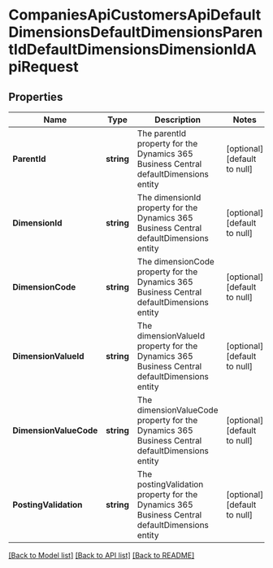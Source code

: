 # CompaniesApiCustomersApiDefaultDimensionsDefaultDimensionsParentIdDefaultDimensionsDimensionIdApiRequest

## Properties
Name | Type | Description | Notes
------------ | ------------- | ------------- | -------------
**ParentId** | **string** | The parentId property for the Dynamics 365 Business Central defaultDimensions entity | [optional] [default to null]
**DimensionId** | **string** | The dimensionId property for the Dynamics 365 Business Central defaultDimensions entity | [optional] [default to null]
**DimensionCode** | **string** | The dimensionCode property for the Dynamics 365 Business Central defaultDimensions entity | [optional] [default to null]
**DimensionValueId** | **string** | The dimensionValueId property for the Dynamics 365 Business Central defaultDimensions entity | [optional] [default to null]
**DimensionValueCode** | **string** | The dimensionValueCode property for the Dynamics 365 Business Central defaultDimensions entity | [optional] [default to null]
**PostingValidation** | **string** | The postingValidation property for the Dynamics 365 Business Central defaultDimensions entity | [optional] [default to null]

[[Back to Model list]](../README.md#documentation-for-models) [[Back to API list]](../README.md#documentation-for-api-endpoints) [[Back to README]](../README.md)


